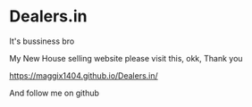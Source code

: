 # Dealers.in
It's bussiness bro

My New House selling website
please visit this,
okk, Thank you

https://maggix1404.github.io/Dealers.in/

And follow me on github
